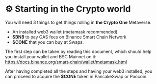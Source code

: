 # ⚙ Starting in the Crypto world

You will need 3 things to get things rolling in **the Crypto One** Metaverse:

* An installed web3 wallet (metamask recommended)
* **$BNB** to pay GAS fees on Binance Smart Chain Network
* **$CONE** that you can buy at Swaps.

The first step can be taken by reading this document, which should help you install your wallet and BSC Mainnet on it: https://docs.binance.org/smart-chain/wallet/metamask.html

After having completed all the steps and having your web3 installed, you can proceed to acquire the **$CONE** token in PancakeSwap or Poocoin.

